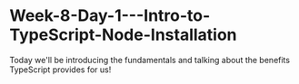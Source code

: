 # Week-8-Day-1---Intro-to-TypeScript-Node-Installation
Today we'll be introducing the fundamentals and talking about the benefits TypeScript provides for us!
